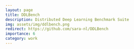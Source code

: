 ```yaml
---
layout: page
title: DDLBench
description: Distributed Deep Learning Benchmark Suite 
img: assets/img/ddlbench.png
redirect: https://github.com/sara-nl/DDLBench
importance: 6
category: work
---
```

